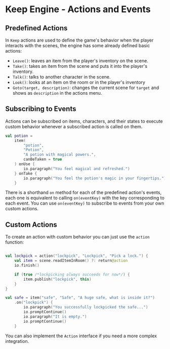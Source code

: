 # Keep Engine - Actions and Events

## Predefined Actions

In `Keep` actions are used to define the game's behavior when the player interacts with the scenes, the engine has some already defined basic actions:

- `Leave()`: leaves an item from the player's inventory on the scene.
- `Take()`: takes an item from the scene and puts it into the player's inventory.
- `Talk()`: talks to another character in the scene.
- `Look()`: looks at an item on the room or in the player's inventory
- `Goto(target, description)`: changes the current scene for `target` and shows as `description` in the actions menu.

## Subscribing to Events

Actions can be subscribed on items, characters, and their states to execute custom behavior whenever a subscribed action is called on them.

```kotlin
val potion =
    item(
        "potion",
        "Potion",
        "A potion with magical powers.",
        canBeTaken = true
    ) onUse {
        io.paragraph("You feel magical and refreshed.")
    } onTake {
        io.paragraph("You feel the potion's magic in your fingertips.")
    }
```

There is a shorthand `on` method for each of the predefined action's events, each one is equivalent to calling `on(eventKey)` with the key corresponding to each event.
You can use `on(eventKey)` to subscribe to events from your own custom actions.

## Custom Actions

To create an action with custom behavior you can just use the `action` function:

```kotlin

val lockpick = action("lockpick", "Lockpick", "Pick a lock.") {
    val item = scene.readItemInRoom() ?: return@action
    io.finish()

    if (true /*lockpicking always succeeds for now*/) {
        item.publish("lockpick", this)
    }
}

val safe = item("safe", "Safe", "A huge safe, what is inside it?")
    .on("lockpick") {
        io.paragraph("You successfully lockpicked the safe...")
        io.promptContinue()
        io.paragraph("It is empty.")
        io.promptContinue()
    }
```

You can also implement the `Action` interface if you need a more complex integration.
